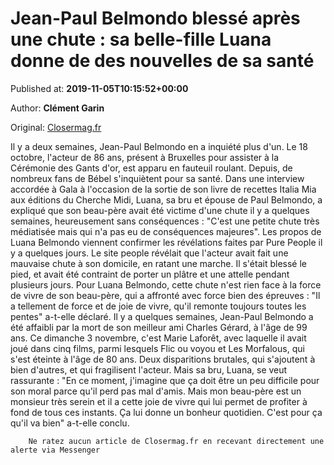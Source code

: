 
# Jean-Paul Belmondo blessé après une chute : sa belle-fille Luana donne de des nouvelles de sa santé

Published at: **2019-11-05T10:15:52+00:00**

Author: **Clément Garin**

Original: [Closermag.fr](https://www.closermag.fr/people/jean-paul-belmondo-blesse-apres-une-chute-sa-bru-luana-donne-de-ses-nouvelles-1044860)

Il y a deux semaines, Jean-Paul Belmondo en a inquiété plus d'un. Le 18 octobre, l'acteur de 86 ans, présent à Bruxelles pour assister à la Cérémonie des Gants d'or, est apparu en fauteuil roulant. Depuis, de nombreux fans de Bébel s'inquiètent pour sa santé. Dans une interview accordée à Gala à l'occasion de la sortie de son livre de recettes Italia Mia aux éditions du Cherche Midi, Luana, sa bru et épouse de Paul Belmondo, a expliqué que son beau-père avait été victime d'une chute il y a quelques semaines, heureusement sans conséquences : "C'est une petite chute très médiatisée mais qui n'a pas eu de conséquences majeures".
Les propos de Luana Belmondo viennent confirmer les révélations faites par Pure People il y a quelques jours. Le site people révélait que l'acteur avait fait une mauvaise chute à son domicile, en ratant une marche. Il s'était blessé le pied, et avait été contraint de porter un plâtre et une attelle pendant plusieurs jours. Pour Luana Belmondo, cette chute n'est rien face à la force de vivre de son beau-père, qui a affronté avec force bien des épreuves : "Il a tellement de force et de joie de vivre, qu'il remonte toujours toutes les pentes" a-t-elle déclaré.
Il y a quelques semaines, Jean-Paul Belmondo a été affaibli par la mort de son meilleur ami Charles Gérard, à l'âge de 99 ans. Ce dimanche 3 novembre, c'est Marie Laforêt, avec laquelle il avait joué dans cinq films, parmi lesquels Flic ou voyou et Les Morfalous, qui s'est éteinte à l'âge de 80 ans. Deux disparitions brutales, qui s'ajoutent à bien d'autres, et qui fragilisent l'acteur. Mais sa bru, Luana, se veut rassurante : "En ce moment, j'imagine que ça doit être un peu difficile pour son moral parce qu'il perd pas mal d'amis. Mais mon beau-père est un monsieur très serein et il a cette joie de vivre qui lui permet de profiter à fond de tous ces instants. Ça lui donne un bonheur quotidien. C'est pour ça qu'il va bien" a-t-elle conclu.

        Ne ratez aucun article de Closermag.fr en recevant directement une alerte via Messenger
      

